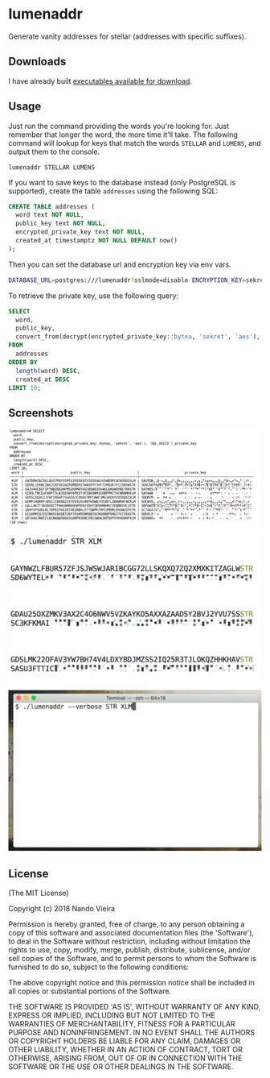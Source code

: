 # lumenaddr

Generate vanity addresses for stellar (addresses with specific suffixes).

## Downloads

I have already built [executables available for download](https://github.com/fnando/lumenaddr/releases).

## Usage

Just run the command providing the words you're looking for. Just remember that longer the word, the more time it'll take. The following command will lookup for keys that match the words `STELLAR` and `LUMENS`, and output them to the console.

```
lumenaddr STELLAR LUMENS
```

If you want to save keys to the database instead (only PostgreSQL is supported), create the table `addresses` using the following SQL:

```sql
CREATE TABLE addresses (
  word text NOT NULL,
  public_key text NOT NULL,
  encrypted_private_key text NOT NULL,
  created_at timestamptz NOT NULL DEFAULT now()
);
```

Then you can set the database url and encryption key via env vars.

```bash
DATABASE_URL=postgres:///lumenaddr?sslmode=disable ENCRYPTION_KEY=sekret lumenaddr STELLAR LUMENS
```

To retrieve the private key, use the following query:

```sql
SELECT
  word,
  public_key,
  convert_from(decrypt(encrypted_private_key::bytea, 'sekret', 'aes'), 'SQL_ASCII') private_key
FROM
  addresses
ORDER BY
  length(word) DESC,
  created_at DESC
LIMIT 10;
```

## Screenshots

![](https://github.com/fnando/lumenaddr/raw/master/screenshots/database.png)

![](https://github.com/fnando/lumenaddr/raw/master/screenshots/terminal.png)

![](https://github.com/fnando/lumenaddr/raw/master/screenshots/lumenaddr.gif)


## License

(The MIT License)

Copyright (c) 2018 Nando Vieira

Permission is hereby granted, free of charge, to any person obtaining
a copy of this software and associated documentation files (the
'Software'), to deal in the Software without restriction, including
without limitation the rights to use, copy, modify, merge, publish,
distribute, sublicense, and/or sell copies of the Software, and to
permit persons to whom the Software is furnished to do so, subject to
the following conditions:

The above copyright notice and this permission notice shall be
included in all copies or substantial portions of the Software.

THE SOFTWARE IS PROVIDED 'AS IS', WITHOUT WARRANTY OF ANY KIND,
EXPRESS OR IMPLIED, INCLUDING BUT NOT LIMITED TO THE WARRANTIES OF
MERCHANTABILITY, FITNESS FOR A PARTICULAR PURPOSE AND NONINFRINGEMENT.
IN NO EVENT SHALL THE AUTHORS OR COPYRIGHT HOLDERS BE LIABLE FOR ANY
CLAIM, DAMAGES OR OTHER LIABILITY, WHETHER IN AN ACTION OF CONTRACT,
TORT OR OTHERWISE, ARISING FROM, OUT OF OR IN CONNECTION WITH THE
SOFTWARE OR THE USE OR OTHER DEALINGS IN THE SOFTWARE.
